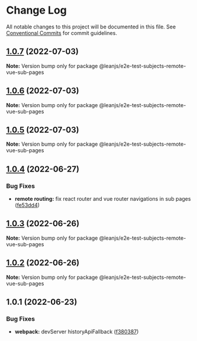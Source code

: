 # Change Log

All notable changes to this project will be documented in this file.
See [Conventional Commits](https://conventionalcommits.org) for commit guidelines.

## [1.0.7](https://github.com/leanjs/leanjs/compare/@leanjs/e2e-test-subjects-remote-vue-sub-pages@1.0.6...@leanjs/e2e-test-subjects-remote-vue-sub-pages@1.0.7) (2022-07-03)

**Note:** Version bump only for package @leanjs/e2e-test-subjects-remote-vue-sub-pages





## [1.0.6](https://github.com/leanjs/leanjs/compare/@leanjs/e2e-test-subjects-remote-vue-sub-pages@1.0.5...@leanjs/e2e-test-subjects-remote-vue-sub-pages@1.0.6) (2022-07-03)

**Note:** Version bump only for package @leanjs/e2e-test-subjects-remote-vue-sub-pages





## [1.0.5](https://github.com/leanjs/leanjs/compare/@leanjs/e2e-test-subjects-remote-vue-sub-pages@1.0.4...@leanjs/e2e-test-subjects-remote-vue-sub-pages@1.0.5) (2022-07-03)

**Note:** Version bump only for package @leanjs/e2e-test-subjects-remote-vue-sub-pages





## [1.0.4](https://github.com/leanjs/leanjs/compare/@leanjs/e2e-test-subjects-remote-vue-sub-pages@1.0.3...@leanjs/e2e-test-subjects-remote-vue-sub-pages@1.0.4) (2022-06-27)


### Bug Fixes

* **remote routing:** fix react router and vue router navigations in sub pages ([fe53dd4](https://github.com/leanjs/leanjs/commit/fe53dd4116ef355da638105ebe6a424073666fdb))





## [1.0.3](https://github.com/leanjs/leanjs/compare/@leanjs/e2e-test-subjects-remote-vue-sub-pages@1.0.2...@leanjs/e2e-test-subjects-remote-vue-sub-pages@1.0.3) (2022-06-26)

**Note:** Version bump only for package @leanjs/e2e-test-subjects-remote-vue-sub-pages





## [1.0.2](https://github.com/leanjs/leanjs/compare/@leanjs/e2e-test-subjects-remote-vue-sub-pages@1.0.1...@leanjs/e2e-test-subjects-remote-vue-sub-pages@1.0.2) (2022-06-26)

**Note:** Version bump only for package @leanjs/e2e-test-subjects-remote-vue-sub-pages





## 1.0.1 (2022-06-23)


### Bug Fixes

* **webpack:** devServer historyApiFallback ([f380387](https://github.com/leanjs/leanjs/commit/f3803871d48bf45e30ef597871a495cdf660478c))
